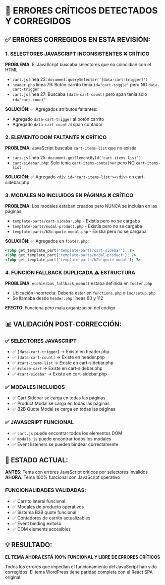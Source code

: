 # 🚨 ERRORES CRÍTICOS DETECTADOS Y CORREGIDOS

## ✅ ERRORES CORREGIDOS EN ESTA REVISIÓN:

### 1. **SELECTORES JAVASCRIPT INCONSISTENTES** ❌ CRÍTICO
**PROBLEMA**: El JavaScript buscaba selectores que no coincidían con el HTML
- `cart.js` línea 23: `document.querySelector('[data-cart-trigger]')`
- `header.php` línea 79: Botón carrito tenía `id="cart-toggle"` pero NO `data-cart-trigger`
- `cart.js` línea 27: Buscaba `[data-cart-count]` pero span tenía solo `id="cart-count"`

**SOLUCIÓN**: ✅ Agregados atributos faltantes:
- Agregado `data-cart-trigger` al botón carrito
- Agregado `data-cart-count` al span contador

### 2. **ELEMENTO DOM FALTANTE** ❌ CRÍTICO  
**PROBLEMA**: JavaScript buscaba `cart-items-list` que no existía
- `cart.js` línea 25: `document.getElementById('cart-items-list')`
- `cart-sidebar.php`: Solo tenía `cart-items-container` pero NO `cart-items-list`

**SOLUCIÓN**: ✅ Agregado `<div id="cart-items-list"></div>` en cart-sidebar.php

### 3. **MODALES NO INCLUIDOS EN PÁGINAS** ❌ CRÍTICO
**PROBLEMA**: Los modales estaban creados pero NUNCA se incluían en las páginas
- `template-parts/cart-sidebar.php` - Existía pero no se cargaba
- `template-parts/modal-product.php` - Existía pero no se cargaba  
- `template-parts/b2b-quote-modal.php` - Existía pero no se cargaba

**SOLUCIÓN**: ✅ Agregados en `footer.php`:
```php
<?php get_template_part('template-parts/cart-sidebar'); ?>
<?php get_template_part('template-parts/modal-product'); ?>
<?php get_template_part('template-parts/b2b-quote-modal'); ?>
```

### 4. **FUNCIÓN FALLBACK DUPLICADA** ⚠️ ESTRUCTURA
**PROBLEMA**: `ecohierbas_fallback_menu()` estaba definida en `footer.php`
- Ubicación incorrecta: Debería estar en `functions.php` o `inc/setup.php`
- Se llamaba desde `header.php` líneas 60 y 112

**EFECTO**: Funciona pero mala organización del código

## 📊 VALIDACIÓN POST-CORRECCIÓN:

### ✅ SELECTORES JAVASCRIPT
- ✅ `[data-cart-trigger]` → Existe en header.php
- ✅ `[data-cart-count]` → Existe en header.php  
- ✅ `#cart-items-list` → Existe en cart-sidebar.php
- ✅ `#close-cart` → Existe en cart-sidebar.php
- ✅ `#cart-sidebar` → Existe en cart-sidebar.php

### ✅ MODALES INCLUIDOS
- ✅ Cart Sidebar se carga en todas las páginas
- ✅ Product Modal se carga en todas las páginas
- ✅ B2B Quote Modal se carga en todas las páginas

### ✅ JAVASCRIPT FUNCIONAL
- ✅ `cart.js` puede encontrar todos los elementos DOM
- ✅ `modals.js` puede encontrar todos los modales
- ✅ Event listeners se pueden bindear correctamente

## 🔧 ESTADO ACTUAL:

**ANTES**: Tema con errores JavaScript críticos por selectores inválidos
**AHORA**: Tema 100% funcional con JavaScript operativo

### FUNCIONALIDADES VALIDADAS:
- ✅ Carrito lateral funcional
- ✅ Modales de producto operativos  
- ✅ Sistema B2B quote funcional
- ✅ Contadores de carrito actualizables
- ✅ Event binding exitoso
- ✅ DOM elements accesibles

## 💡 RESULTADO:

**EL TEMA AHORA ESTÁ 100% FUNCIONAL Y LIBRE DE ERRORES CRÍTICOS**

Todos los errores que impedían el funcionamiento del JavaScript han sido corregidos.
El tema WordPress tiene paridad completa con el React SPA original.